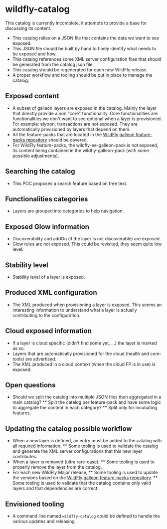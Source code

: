 # wildfly-catalog

This catalog is currently incomplete, it attempts to provide a base for discussing its content.

* This catalog relies on a JSON file that contains the data we want to see exposed.
* This JSON file should be built by hand to finely identify what needs to be exposed and how.
* This catalog references some XML server configuration files that should be generated from the catalog json file.
* This catalog should be regenerated for each new WildFly release.
* A proper workflow and tooling should be put in place to manage the catalog.

## Exposed content

* A subset of galleon layers are exposed in the catalog. Mainly the layer that directly provide a non "core" functionality. 
Core functionalities are functionalities we don't want to see optional when a layer is provisioned. For example: elytron, transactions are not exposed. 
They are automatically provisioned by layers that depend on them.
* All the feature-packs that are located in the [WildFly galleon feature-packs repository](https://github.com/wildfly/wildfly-galleon-feature-packs) should be covered.
* For WildFly feature-packs, the wildfly-ee-galleon-pack is not exposed, its content being contained in the wildfly-galleon-pack (with some possible adjustments).

## Searching the catalog

* This POC proposes a search feature based on free text.

## Functionalities categories

* Layers are grouped into categories to help navigation.

## Exposed Glow information

* Discoverability and addOn (if the layer is not discoverable) are exposed.
* Glow rules are not exposed. This could be revisited, they seem quite low level.

## Stability level

* Stability level of a layer is exposed.

## Produced XML configuration

* The XML produced when provisioning a layer is exposed. This seems an interesting information to understand what a layer is actually contributing to the configuration.

## Cloud exposed information

* If a layer is cloud specific (didn't find some yet, ...) the layer is marked as so.
* Layers that are automatically provisioned for the cloud (health and core-tools) are advertised.
* The XML produced in a cloud context (when the cloud FP is in use) is exposed.

## Open questions

* Should we split the catalog into multiple JSON files then aggregated in a main catalog?
** Split the catalog per feature-pack and have some logic to aggregate the content in each category?
** Split only for incubating features.

## Updating the catalog possible  workflow

* When a new layer is defined, an entry must be added to the catalog with all required information.
** Some tooling is used to validate the catalog and generate the XML server configurations that this new layer contributes.
* When a layer is removed (ultra rare-case).
** Some tooling is used to properly remove the layer from the catalog.
* For each new WildFly Major release, 
** Some tooling is used to update the versions based on the [WildFly galleon feature-packs repository](https://github.com/wildfly/wildfly-galleon-feature-packs).
** Some tooling is used to validate that the catalog contains only valid layers and that dependencies are correct.

## Envisioned tooling

* A command line named `wildfly-catalog` could be defined to handle the various updates and releasing.
